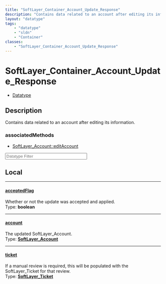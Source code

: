 ```yaml
---
title: "SoftLayer_Container_Account_Update_Response"
description: "Contains data related to an account after editing its information."
layout: "datatype"
tags:
    - "datatype"
    - "sldn"
    - "Container"
classes:
    - "SoftLayer_Container_Account_Update_Response"
---
```


# SoftLayer_Container_Account_Update_Response
<div id='service-datatype'>
    <ul id='sldn-reference-tabs'>
        <li id='datatype'> <a href='/reference/datatypes/SoftLayer_Container_Account_Update_Response' >Datatype</a></li>
    </ul>
</div>

## Description 
Contains data related to an account after editing its information. 


### associatedMethods

*  [SoftLayer_Account::editAccount](/reference/services/SoftLayer_Account/editAccount )





<!-- Filer BEGIN -->
<div class="view-filters">
        <div class="clearfix">
            <div class="search-input-box">
                <input placeholder="Datatype Filter" onkeyup="titleSearch(inputId='prop-input', divId='properties', elementClass='prop-row')" 
                    type="text" id="prop-input" value="" size="30" maxlength="128" class="form-text">
            </div>
        </div>
</div>
<!-- Filer END -->

<div id="properties" class="content">
<div id="localProperties" class="prop-content" >

## Local
<div class="prop-row">

-----
[acceptedFlag]: #acceptedflag
#### [acceptedFlag]
Whether or not the update was accepted and applied.  
<span class="type-label">Type: </span>**boolean**


</div>
<div class="prop-row">

-----
[account]: #account
#### [account]
The updated SoftLayer_Account.  
<span class="type-label">Type: </span>**<a href='/reference/datatypes/SoftLayer_Account'>SoftLayer_Account </a>**


</div>
<div class="prop-row">

-----
[ticket]: #ticket
#### [ticket]
If a manual review is required, this will be populated with the SoftLayer_Ticket for that review.  
<span class="type-label">Type: </span>**<a href='/reference/datatypes/SoftLayer_Ticket'>SoftLayer_Ticket </a>**


</div>
</div>
<!-- LOCAL PROPERTY END -->

</div>


